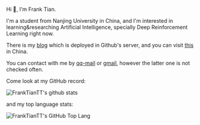 Hi 👋, I'm Frank Tian.

I'm a student from Nanjing University in China, and I'm interested in learning&researching Artificial Intelligence, specially Deep Reinforcement Learning right now.

There is my [blog](http://franktiantt.github.io/) which is deployed in Github's server, and you can visit [this](http://blog.franktian.xyz/) in China.

You can contact with me by [qq-mail](mailto:franktian424@qq.com) or [gmail](mailto:franktian424@gmail.com), however the latter one is not checked often.


Come look at my GitHub record:

![FrankTianTT's github stats](https://github-readme-stats.vercel.app/api?username=FrankTianTT&show_icons=true&count_private=true&theme=tokyonight)

and my top language stats:

![FrankTianTT's GitHub Top Lang](https://github-readme-stats.vercel.app/api/top-langs/?username=FrankTianTT&layout=compact)
